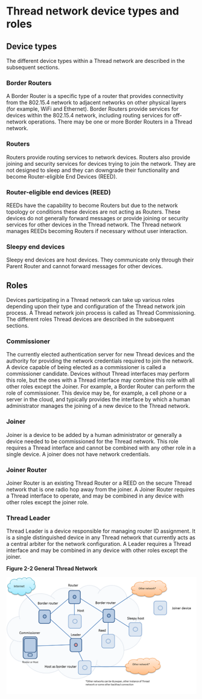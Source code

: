 Thread network device types and roles
============

## Device types

The different device types within a Thread network are described in the subsequent sections.

### Border Routers

A Border Router is a specific type of a router that provides connectivity from the 802.15.4 network to adjacent networks on other physical layers (for example, WiFi and Ethernet). Border Routers provide services for devices within the 802.15.4 network, including routing services for off-network operations. There may be one or more Border Routers in a Thread network.

### Routers

Routers provide routing services to network devices. Routers also provide joining and security services for devices trying to join the network. They are not designed to sleep and they can downgrade their functionality and become Router-eligible End Devices (REED).

### Router-eligible end devices (REED)

REEDs have the capability to become Routers but due to the network topology or conditions these devices are not acting as Routers. These devices do not generally forward messages or provide joining or security services for other devices in the Thread network. The Thread network manages REEDs becoming Routers if necessary without user interaction.

### Sleepy end devices

Sleepy end devices are host devices. They communicate only through their Parent Router and cannot forward messages for other devices.

## Roles

Devices participating in a Thread network can take up various roles depending upon their type and configuration of the Thread network join process. A Thread network join process is called as Thread Commissioning. The different roles Thread devices are described in the subsequent sections.

### Commissioner 

The currently elected authentication server for new Thread devices and the authority for providing the network credentials required to join the network. A device capable of being elected as a commissioner is called a commissioner candidate. Devices without Thread interfaces may perform this role, but the ones with a Thread interface may combine this role with all other roles except the Joiner. For example, a Border Router can perform the role of commissioner. This device may be, for example, a cell phone or a server in the cloud, and typically provides the interface by which a human administrator manages the joining of a new device to the Thread network.

### Joiner

Joiner is a device to be added by a human administrator or generally a device needed to be commissioned for the Thread network. This role requires a Thread interface and cannot be combined with any other role in a single device. A joiner does not have network credentials.

### Joiner Router

Joiner Router is an existing Thread Router or a REED on the secure Thread network that is one radio hop away from the joiner. A Joiner Router requires a Thread interface to operate, and may be combined in any device with other roles except the joiner role.

### Thread Leader

Thread Leader is a device responsible for managing router ID assignment. It is a single distinguished device in any Thread network that currently acts as a central arbiter for the network configuration. A Leader requires a Thread interface and may be combined in any device with other roles except the joiner.

**Figure 2-2 General Thread Network**

![nw-arc](img/Thread_General.png)
